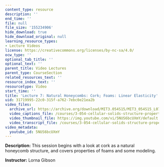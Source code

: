 ```yaml
---
content_type: resource
description: ''
end_time: ''
file: null
file_size: '155234906'
hide_download: true
hide_download_original: null
learning_resource_types:
- Lecture Videos
license: https://creativecommons.org/licenses/by-nc-sa/4.0/
ocw_type: ''
optional_tab_title: ''
optional_text: ''
parent_title: Video Lectures
parent_type: CourseSection
related_resources_text: ''
resource_index_text: ''
resourcetype: Video
start_time: ''
title: 'Lecture 7: Natural Honeycombs: Cork; Foams: Linear Elasticity'
uid: 31719995-22c0-315f-a762-7ebc0e21ea2b
video_files:
  archive_url: https://archive.org/download/MIT3.054S15/MIT3_054S15_L07_300k.mp4
  video_captions_file: /courses/3-054-cellular-solids-structure-properties-and-applications-spring-2015/d24da0a5ec10514f97229cd2b09cbaf1_5NUS6bcUXmY.vtt
  video_thumbnail_file: https://img.youtube.com/vi/5NUS6bcUXmY/default.jpg
  video_transcript_file: /courses/3-054-cellular-solids-structure-properties-and-applications-spring-2015/58a2f36be758a6f5b28ca2f14569fe3d_5NUS6bcUXmY.pdf
video_metadata:
  youtube_id: 5NUS6bcUXmY
---
```


**Description:** This session begins with a look at cork as a natural honeycomb structure, and covers properties of foams and some modeling.

**Instructor:** Lorna Gibson


